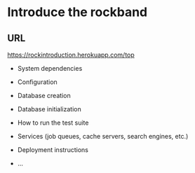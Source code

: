 # Introduce the rockband
 ## URL
 https://rockintroduction.herokuapp.com/top
 
* System dependencies

* Configuration

* Database creation

* Database initialization

* How to run the test suite

* Services (job queues, cache servers, search engines, etc.)

* Deployment instructions

* ...

